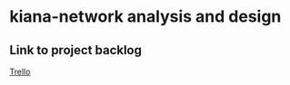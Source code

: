 # kiana-network analysis and design

<!-- project management link -->
## Link to project backlog 
[Trello](https://trello.com/invite/b/YcdtiTIi/f38ba7ce9d500dfa8e387ba87e325f55/kiana-network)